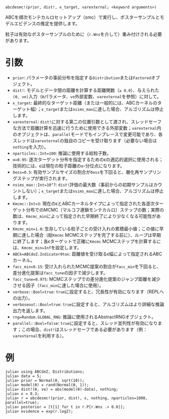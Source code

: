 ```
abcdesmc!(prior, dist!, ϵ_target, varexternal; <keyword arguments>)
```

ABCを順次モンテカルロセットアップ（smc）で実行し、ポスターサンプルとモデルエビデンスの推定を提供します。 

粒子は有効なポスターサンプルのために（`r.Wns`を介して）重み付けされる必要があります。

# 引数

  * `prior`: パラメータの事前分布を指定する`Distribution`または`Factored`オブジェクト。
  * `dist!`: モデルとデータ間の距離を計算する距離関数（`≥ 0.0`）、与えられた`(θ, ve)`入力（`θ`パラメータ、`ve`外部変数、`varexternal`を参照）に対して。
  * `ϵ_target`: 最終的なターゲット距離（または一般的には、ABCカーネルのターゲット幅）；`ϵ_target`または`nsims_max`に達した場合、アルゴリズムは停止します。
  * `varexternal`: `dist!`に対する第二の位置引数として渡され、スレッドセーフな方法で距離計算を迅速に行うために使用できる外部変数；`varexternal`内のオブジェクトは、`parallel`モードでもインプレースで変更可能であり、各スレッドは`varexternal`の独自のコピーを受け取ります（必要ない場合は`nothing`を入力）。
  * `nparticles::Int=100`: 推論に使用する総粒子数。
  * `α=0.95`: 逐次ターゲット分布を指定するためのϵの適応的選択に使用される；技術的には、ϵは現在の粒子距離の`α`-分位点になります。
  * `δess=0.5`: 有効サンプルサイズの割合が`δess`を下回ると、層化再サンプリングステップが実行されます。
  * `nsims_max::Int=10^7`: `dist!`評価の最大数（事前からの初期サンプルはカウントしない）；`ϵ_target`または`nsims_max`に達した場合、アルゴリズムは停止します。
  * `Kmcmc::Int=3`: 現在のϵとABCカーネルタイプによって指定された各逐次ターゲット分布でのMCMC（マルコフ連鎖モンテカルロ）ステップの数；実際の数は、`Kmcmc_min`によって指定された早期終了により少なくなる可能性があります。
  * `Kmcmc_min=1.0`: 生存している粒子ごとの受け入れの累積最小値；この値に早期に達した場合（総`Kmcmc` MCMCステップを完了する前に）、ループは早期に終了します；各ϵターゲットで正確に`Kmcmc` MCMCステップを計算するには、`Kmcmc_min=Inf`を設定します。
  * `ABCk=ABCdeZ.Indicator0toϵ`: 距離値を受け取るϵ幅によって指定されるABCカーネル。
  * `facc_min=0.15`: 受け入れられたMCMC提案の割合が`facc_min`を下回ると、差分進化提案は`facc_tune`の因子で減少します。
  * `facc_tune=0.975`: MCMCステップでの差分進化提案のジャンプ距離を減少させる因子（`facc_min`に達した場合に使用）。
  * `verbose::Bool=true`: `true`に設定すると、冗長性が有効になります（REPLへの出力）。
  * `verboseout::Bool=true`: `true`に設定すると、アルゴリズムはより詳細な推論出力を返します。
  * `rng=Random.GLOBAL_RNG`: 推論に使用されるAbstractRNGオブジェクト。
  * `parallel::Bool=false`: `true`に設定すると、スレッド並列性が有効になります；この場合、`dist!`はスレッドセーフである必要があります（例：`varexternal`を利用する）。

# 例

```julia-repl
julia> using ABCdeZ, Distributions;
julia> data = 5;
julia> prior = Normal(0, sqrt(10));
julia> model(θ) = rand(Normal(θ, 1));
julia> dist!(θ, ve) = abs(model(θ)-data), nothing;
julia> ϵ = 0.3;
julia> r = abcdesmc!(prior, dist!, ϵ, nothing, nparticles=1000, parallel=true);
julia> posterior = [t[1] for t in r.P[r.Wns .> 0.0]];
julia> evidence = exp(r.logZ);
```
